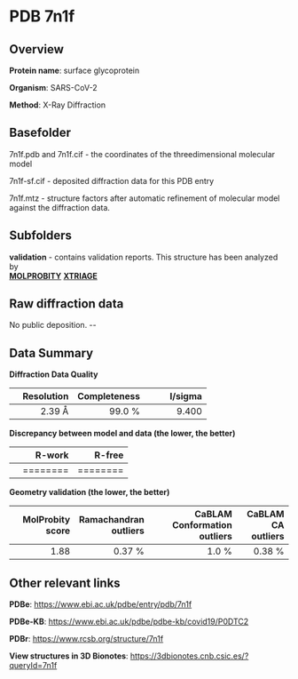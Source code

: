 # PDB 7n1f

## Overview

**Protein name**: surface glycoprotein

**Organism**: SARS-CoV-2

**Method**: X-Ray Diffraction



## Basefolder

7n1f.pdb and 7n1f.cif - the coordinates of the threedimensional molecular model

7n1f-sf.cif - deposited diffraction data for this PDB entry

7n1f.mtz - structure factors after automatic refinement of molecular model against the diffraction data.

## Subfolders





**validation** - contains validation reports. This structure has been analyzed by <br>  [**MOLPROBITY**](https://github.com/thorn-lab/coronavirus_structural_task_force/tree/master/pdb/surface_glycoprotein/SARS-CoV-2/7n1f/validation/molprobity) [**XTRIAGE**](https://github.com/thorn-lab/coronavirus_structural_task_force/blob/master/pdb/surface_glycoprotein/SARS-CoV-2/7n1f/validation/Xtriage_output.log)   



## Raw diffraction data

No public deposition. --<br> 

## Data Summary
**Diffraction Data Quality**

|   | Resolution | Completeness| I/sigma |
|---|-------------:|----------------:|--------------:|
|   |2.39 Å|99.0  %|<img width=50/>9.400|

**Discrepancy between model and data (the lower, the better)**

|   | **R-work**| **R-free**   
|---|-------------:|----------------:|           
||========|========|

**Geometry validation (the lower, the better)**

|   |**MolProbity<br>score**| **Ramachandran<br>outliers** | **CaBLAM<br>Conformation outliers** | **CaBLAM<br>CA outliers** |
|---|-------------:|----------------:|----------------:|----------------:|
||  1.88|  0.37 %|1.0 %|0.38 %|

 

 



## Other relevant links 
**PDBe**:  https://www.ebi.ac.uk/pdbe/entry/pdb/7n1f

**PDBe-KB**: https://www.ebi.ac.uk/pdbe/pdbe-kb/covid19/P0DTC2 
 
**PDBr**: https://www.rcsb.org/structure/7n1f 

**View structures in 3D Bionotes**: https://3dbionotes.cnb.csic.es/?queryId=7n1f

